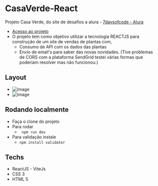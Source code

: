 # CasaVerde-React

Projeto Casa Verde, do site de desafios a alura - [7daysofcode - Alura](https://7daysofcode.io/#front-end)

- [Acesso ao projeto](https://casa-verde-react.vercel.app/)
- O projeto tem como objetivo utilizar a tecnologia REACTJS para construção de um site de vendas de plantas com, 
    - Consumo de API com os dados das plantas
    - Envio de email's para saber das novas novidades. (Tive problemas de CORS com a plataforma SendGrid testei várias formas que poderiam resolver mas não funcionou.)

## Layout
- ![image](https://user-images.githubusercontent.com/62751571/180577671-ac8654fb-a949-4a69-bb95-ac7f7ff91408.png)
- ![image](https://user-images.githubusercontent.com/62751571/180577723-2e525b57-fd1d-44a4-8d3e-25ea7e8a9a35.png)

## Rodando localmente
- Faça o clone do projeto
- Para rodar
    - ``` npm run dev```
- Para validação instale
    - ``` npm install validator ```

## Techs
- ReactJS - ViteJs
- CSS 3
- HTML 5
